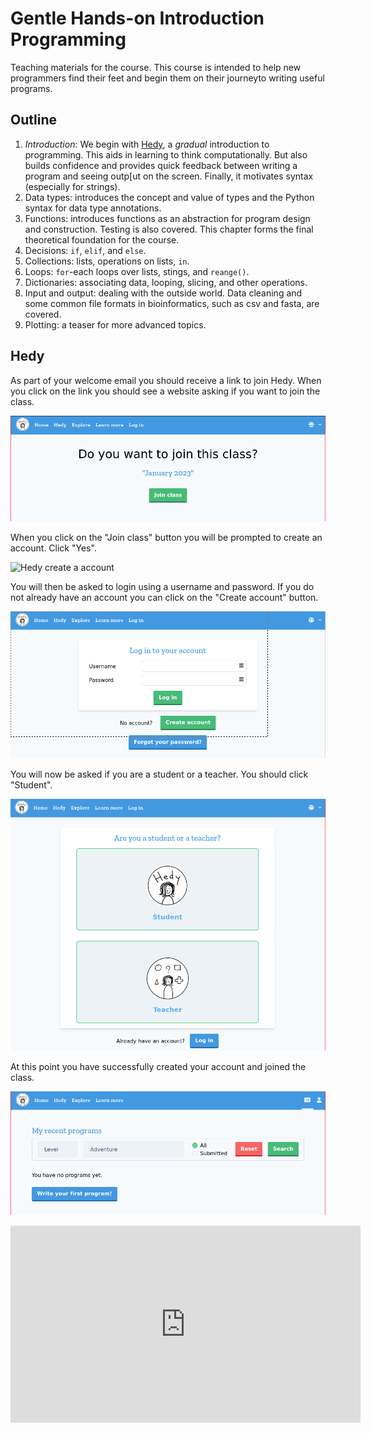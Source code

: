 # Gentle Hands-on Introduction Programming

Teaching materials for the course. This course is intended to help new
programmers find their feet and begin them on their journeyto writing
useful programs.

## Outline

1. _Introduction_: We begin with [Hedy](https://hedy.org), a _gradual_ introduction to programming. This
   aids in learning to think computationally. But also builds confidence and provides quick
   feedback between writing a program and seeing outp[ut on the screen. Finally, it motivates
   syntax (especially for strings).
2. Data types: introduces the concept and value of types and the Python syntax for data type annotations.
3. Functions: introduces functions as an abstraction for program design and construction.
   Testing is also covered. This chapter forms the final theoretical foundation for the course.
4. Decisions: `if`, `elif`, and `else`.
5. Collections: lists, operations on lists, `in`.
6. Loops: `for`-each loops over lists, stings, and `reange()`.
7. Dictionaries: associating data, looping, slicing, and other operations.
8. Input and output: dealing with the outside world. Data cleaning and some common
   file formats in bioinformatics, such as csv and fasta, are covered.
9. Plotting: a teaser for more advanced topics.


## Hedy

As part of your welcome email you should receive a link to join Hedy. When you click on the link you should see
a website asking if you want to join the class.

![Join a Hedy class](images/hedy_join_class.png)

When you click on the "Join class" button you will be prompted to create an account. Click "Yes".

![Hedy create a account](images/create_account_dialog.png)

You will then be asked to login using a username and password. If you do not already have an account you can
click on the "Create account" button.

![Create a Hedy account](images/hedy_login_form.png)

You will now be asked if you are a student or a teacher. You should click "Student".

![Hedy question: student or teacher](images/hedy_create_account_step1.png)

At this point you have successfully created your account and joined the class.

![Hedy finished](images/hedy_first_login.png)

<iframe width="560" height="315" src="https://www.youtube-nocookie.com/embed/fmF7HpU_-9k" title="YouTube video player" frameborder="0" allow="accelerometer; autoplay; clipboard-write; encrypted-media; gyroscope; picture-in-picture" allowfullscreen></iframe>
